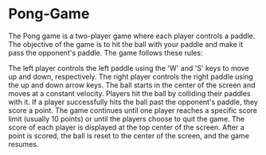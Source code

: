 # Pong-Game

The Pong game is a two-player game where each player controls a paddle. The objective of the game is to hit the ball with your paddle and make it pass the opponent's paddle. The game follows these rules:

The left player controls the left paddle using the 'W' and 'S' keys to move up and down, respectively.
The right player controls the right paddle using the up and down arrow keys.
The ball starts in the center of the screen and moves at a constant velocity.
Players hit the ball by colliding their paddles with it.
If a player successfully hits the ball past the opponent's paddle, they score a point.
The game continues until one player reaches a specific score limit (usually 10 points) or until the players choose to quit the game.
The score of each player is displayed at the top center of the screen.
After a point is scored, the ball is reset to the center of the screen, and the game resumes.

